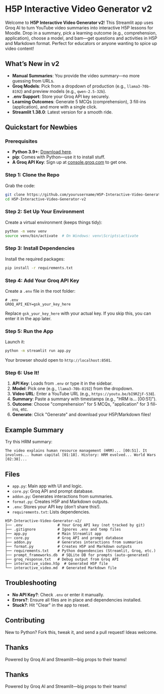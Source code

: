 # H5P Interactive Video Generator v2

Welcome to **H5P Interactive Video Generator v2**! This Streamlit app uses Groq AI to turn YouTube video summaries into interactive H5P lessons for Moodle. Drop in a summary, pick a learning outcome (e.g., comprehension, application), choose a model, and bam—get questions and activities in H5P and Markdown format. Perfect for educators or anyone wanting to spice up video content!

## What’s New in v2
- **Manual Summaries**: You provide the video summary—no more guessing from URLs.
- **Groq Models**: Pick from a dropdown of production (e.g., `llama3-70b-8192`) and preview models (e.g., `qwen-2.5-32b`).
- **.env Support**: Store your Groq API key securely.
- **Learning Outcomes**: Generate 5 MCQs (comprehension), 3 fill-ins (application), and more with a single click.
- **Streamlit 1.38.0**: Latest version for a smooth ride.

## Quickstart for Newbies

### Prerequisites
- **Python 3.9+**: [Download here](https://www.python.org/downloads/).
- **pip**: Comes with Python—use it to install stuff.
- **A Groq API Key**: Sign up at [console.groq.com](https://console.groq.com) to get one.

### Step 1: Clone the Repo
Grab the code:
```bash
git clone https://github.com/yourusername/H5P-Interactive-Video-Generator-v2.git
cd H5P-Interactive-Video-Generator-v2
```

### Step 2: Set Up Your Environment
Create a virtual environment (keeps things tidy):
```bash
python -m venv venv
source venv/bin/activate  # On Windows: venv\Scripts\activate
```

### Step 3: Install Dependencies
Install the required packages:
```bash
pip install -r requirements.txt
```

### Step 4: Add Your Groq API Key
Create a `.env` file in the root folder:
```plaintext
# .env
GROQ_API_KEY=gsk_your_key_here
```
Replace `gsk_your_key_here` with your actual key. If you skip this, you can enter it in the app later.

### Step 5: Run the App
Launch it:
```bash
python -m streamlit run app.py
```
Your browser should open to `http://localhost:8501`.

### Step 6: Use It!
1. **API Key**: Loads from `.env` or type it in the sidebar.
2. **Model**: Pick one (e.g., `llama3-70b-8192`) from the dropdown.
3. **Video URL**: Enter a YouTube URL (e.g., `https://youtu.be/bI9RZjF-538`).
4. **Summary**: Paste a summary with timestamps (e.g., "HRM is... [00:51]").
5. **Outcome**: Choose "comprehension" for 5 MCQs, "application" for 3 fill-ins, etc.
6. **Generate**: Click "Generate" and download your H5P/Markdown files!

## Example Summary
Try this HRM summary:
```
The video explains human resource management (HRM)... [00:51]. It involves... human capital [01:18]. History: HRM evolved... World Wars [02:38]...
```

## Files
- `app.py`: Main app with UI and logic.
- `core.py`: Groq API and prompt database.
- `addon.py`: Generates interactions from summaries.
- `format.py`: Creates H5P and Markdown outputs.
- `.env`: Stores your API key (don’t share this!).
- `requirements.txt`: Lists dependencies.
```
H5P-Interactive-Video-Generator-v2/
├── .env                # Your Groq API key (not tracked by git)
├── .gitignore          # Ignores .env and temp files
├── app.py              # Main Streamlit app
├── core.py             # Groq API and prompt database
├── addon.py            # Generates interactions from summaries
├── format.py           # Creates H5P and Markdown outputs
├── requirements.txt    # Python dependencies (Streamlit, Groq, etc.)
├── prompt_frameworks.db  # SQLite DB for prompts (auto-generated)
├── groq_response.txt   # Debug output from Groq API
├── interactive_video.h5p  # Generated H5P file
└── interactive_video.md  # Generated Markdown file
```
## Troubleshooting
- **No API Key?**: Check `.env` or enter it manually.
- **Errors?**: Ensure all files are in place and dependencies installed.
- **Stuck?**: Hit "Clear" in the app to reset.

## Contributing
New to Python? Fork this, tweak it, and send a pull request! Ideas welcome.

## Thanks
Powered by Groq AI and Streamlit—big props to their teams!
## Thanks
Powered by Groq AI and Streamlit—big props to their teams!
